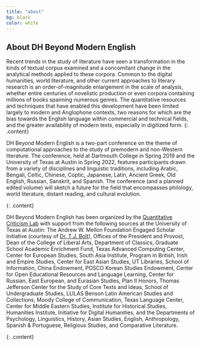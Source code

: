 ```yaml
---
title: "about"
bg: black
color: white
---
```


## About DH Beyond Modern English

Recent trends in the study of literature have seen a transformation in the kinds of textual corpus examined and a concomitant change in the analytical methods applied to these corpora. Common to the digital humanities, world literature, and other current approaches to literary research is an order-of-magnitude enlargement in the scale of analysis, whether entire centuries of novelistic production or even corpora containing millions of books spanning numerous genres. The quantitative resources and techniques that have enabled this development have been limited largely to modern and Anglophone contexts, two reasons for which are the bias towards the English language within commercial and technical fields, and the greater availability of modern texts, especially in digitized form.
{: .content}

DH Beyond Modern English is a two-part conference on the theme of computational approaches to the study of premodern and non-Western literature. The conference, held at Dartmouth College in Spring 2019 and the University of Texas at Austin in Spring 2022, features participants drawn from a variety of disciplines and linguistic traditions, including Arabic, Bengali, Celtic, Chinese, Coptic, Japanese, Latin, Ancient Greek, Old English, Russian, Sanskrit, and Spanish. The conference (and a planned edited volume) will sketch a future for the field that encompasses philology, world literature, distant reading, and cultural evolution.

{: .content}

DH Beyond Modern English has been organized by the [Quantitative Criticism Lab](https://www.qcrit.org/) with support from the following sources at the University of Texas at Austin: The Andrew W. Mellon Foundation Engaged Scholar Initiative (courtesy of [Dr. T.J. Bolt](https://classics.fsu.edu/person/thomas-bolt)), Offices of the President and Provost, Dean of the College of Liberal Arts, Department of Classics, Graduate School Academic Enrichment Fund, Texas Advanced Computing Center, Center for European Studies, South Asia Institute, Program in British, Irish and Empire Studies, Center for East Asian Studies, UT Libraries, School of Information, China Endowment, POSCO Korean Studies Endowment, Center for Open Educational Resources and Language Learning, Center for Russian, East European, and Eurasian Studies, Plan II Honors, Thomas Jefferson Center for the Study of Core Texts and Ideas, School of Undergraduate Studies, LLILAS Benson Latin American Studies and Collections, Moody College of Communication, Texas Language Center, Center for Middle Eastern Studies, Institute for Historical Studies, Humanities Institute, Initiative for Digital Humanities, and the Departments of Psychology, Linguistics, History, Asian Studies, English, Anthropology, Spanish & Portuguese, Religious Studies, and Comparative Literature.

{: .content}
